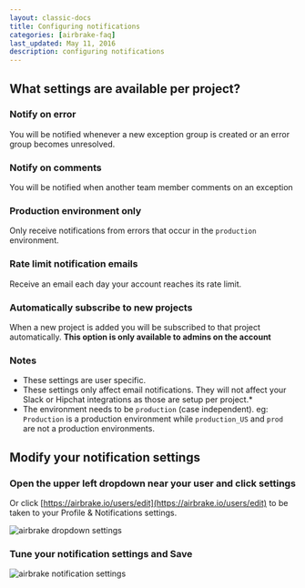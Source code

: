 ```yaml
---
layout: classic-docs
title: Configuring notifications
categories: [airbrake-faq]
last_updated: May 11, 2016
description: configuring notifications
---
```


## What settings are available per project?

### **Notify on error**
You will be notified whenever a new exception group is created or an error
group becomes unresolved.

### **Notify on comments**
You will be notified when another team member comments on an exception

### **Production environment only**
Only receive notifications from errors that occur in the `production`
environment.

### **Rate limit notification emails**
Receive an email each day your account reaches its rate limit.

### **Automatically subscribe to new projects**
When a new project is added you will be subscribed to that project
automatically. **This option is only available to admins on the account**

### Notes

- These settings are user specific.
- These settings only affect email notifications. They will not affect your
  Slack or Hipchat integrations as those are setup per project.*
- The environment needs to be `production` (case independent). eg: `Production`
  is a production environment while `production_US` and `prod` are not a
  production environments.

## Modify your notification settings

### Open the **upper left dropdown** near your user and click **settings**
Or click [https://airbrake.io/users/edit](https://airbrake.io/users/edit) to be
taken to your Profile & Notifications settings.

![airbrake dropdown settings](/docs/assets/img/docs/airbrake/dropdown_settings.png)

### Tune your notification settings and **Save**

![airbrake notification settings](/docs/assets/img/docs/airbrake/notification_settings.png)
